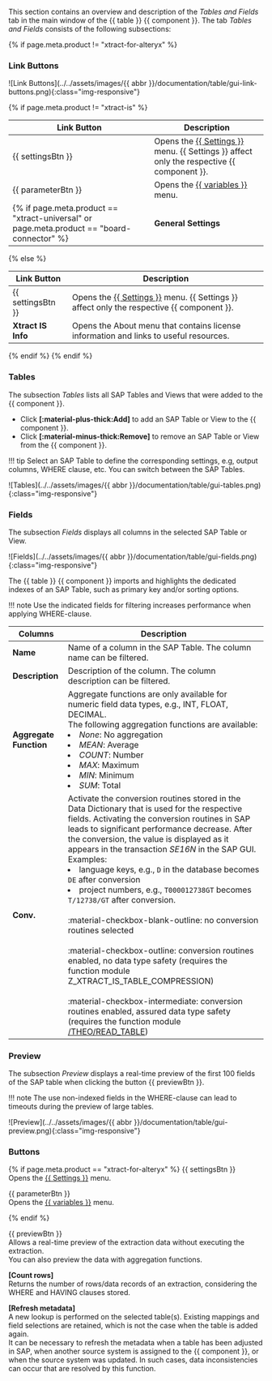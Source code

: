 
This section contains an overview and description of the *Tables and Fields* tab in the main window of the {{ table }} {{ component }}. 
The tab *Tables and Fields* consists of the following subsections:

{% if page.meta.product != "xtract-for-alteryx" %}
### Link Buttons

![Link Buttons](../../assets/images/{{ abbr }}/documentation/table/gui-link-buttons.png){:class="img-responsive"}

{% if page.meta.product != "xtract-is" %}

| Link Button | Description |
|-------------|-------------|
| {{ settingsBtn }} | Opens the [{{ Settings }}](settings.md) menu. {{ Settings }} affect only the respective {{ component }}. |
| {{ parameterBtn }} | Opens the [{{ variables }}](edit-runtime-parameters.md) menu. |
{% if page.meta.product == "xtract-universal" or page.meta.product == "board-connector" %}| **General Settings** | Opens the [General Settings](general-settings.md) menu. General Settings are the same for all {{ components }}. |  {% endif %}

{% else %} 

| Link Button | Description |
|-------------|-------------|
| {{ settingsBtn }} | Opens the [{{ Settings }}](settings.md) menu. {{ Settings }} affect only the respective {{ component }}. |
| **Xtract IS Info** | Opens the About menu that contains license information and links to useful resources. 

{% endif %}
{% endif %}

### Tables

The subsection *Tables* lists all SAP Tables and Views that were added to the {{ component }}.

- Click **[:material-plus-thick:Add]** to add an SAP Table or View to the {{ component }}.
- Click **[:material-minus-thick:Remove]** to remove an SAP Table or View  from the {{ component }}. 

!!! tip
	Select an SAP Table to define the corresponding settings, e.g, output columns, WHERE clause, etc. You can switch between the SAP Tables.

![Tables](../../assets/images/{{ abbr }}/documentation/table/gui-tables.png){:class="img-responsive"}

### Fields

The subsection *Fields* displays all columns in the selected SAP Table or View.

![Fields](../../assets/images/{{ abbr }}/documentation/table/gui-fields.png){:class="img-responsive"}

The {{ table }} {{ component }} imports and highlights the dedicated indexes of an SAP Table, such as primary key and/or sorting options. 

!!! note
	Use the indicated fields for filtering increases performance when applying WHERE-clause.

| Columns | Description |
|-------------|-------------|
| **Name** | Name of a column in the SAP Table. The column name can be filtered. |
| **Description** | Description of the column. The column description can be filtered. |
| **Aggregate Function** | Aggregate functions are only available for numeric field data types, e.g., INT, FLOAT, DECIMAL. <br>The following aggregation functions are available: <li> *None*: No aggregation </li><li> *MEAN*: Average</li><li> *COUNT*: Number </li><li> *MAX*: Maximum</li><li> *MIN*: Minimum </li><li> *SUM*: Total</li> |
| **Conv.** | Activate the conversion routines stored in the Data Dictionary that is used for the respective fields. Activating the conversion routines in SAP leads to significant performance decrease. After the conversion, the value is displayed as it appears in the transaction *SE16N* in the SAP GUI. Examples: <br><li>language keys, e.g., `D` in the database becomes `DE` after conversion</li><li>project numbers, e.g., `T000012738GT` becomes `T/12738/GT` after conversion.</li><br>:material-checkbox-blank-outline: no conversion routines selected <br><br>:material-checkbox-outline: conversion routines enabled, no data type safety (requires the function module Z_XTRACT_IS_TABLE_COMPRESSION)<br><br>:material-checkbox-intermediate: conversion routines enabled, assured data type safety (requires the function module [/THEO/READ_TABLE](../setup-in-sap/custom-function-module-for-table-extraction.md)) |

### Preview

The subsection *Preview* displays a real-time preview of the first 100 fields of the SAP table when clicking the button {{ previewBtn }}.

!!! note
	The use non-indexed fields in the WHERE-clause can lead to timeouts during the preview of large tables.

![Preview](../../assets/images/{{ abbr }}/documentation/table/gui-preview.png){:class="img-responsive"}


### Buttons

{% if page.meta.product == "xtract-for-alteryx" %}
{{ settingsBtn }}<br>
Opens the [{{ Settings }}](settings.md) menu. 
 
{{ parameterBtn }}<br>
Opens the [{{ variables }}](edit-runtime-parameters.md) menu. 

{% endif %}

{{ previewBtn }} <br>
Allows a real-time preview of the extraction data without executing the extraction. <br>
You can also preview the data with aggregation functions. 
 
**[Count rows]** <br>
Returns the number of rows/data records of an extraction, considering the WHERE and HAVING clauses stored. 

**[Refresh metadata]**<br>
A new lookup is performed on the selected table(s). Existing mappings and field selections are retained, which is not the case when the table is added again. <br>
It can be necessary to refresh the metadata when a table has been adjusted in SAP, when another source system is assigned to the {{ component }}, or when the source system was updated. 
In such cases, data inconsistencies can occur that are resolved by this function.   

